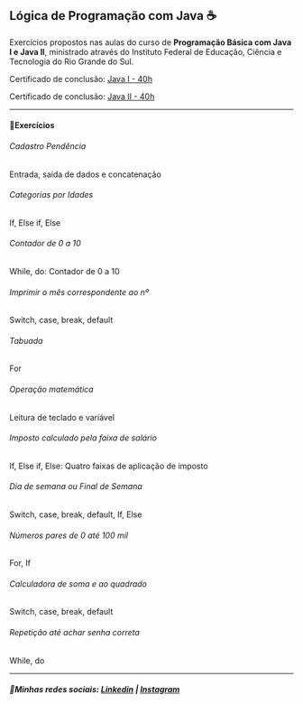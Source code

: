 ## Lógica de Programação com Java :coffee:

Exercícios propostos nas aulas do curso de **Programação Básica com Java I e Java II**, ministrado através do Instituto Federal de Educação, Ciência e Tecnologia do Rio Grande do Sul.

Certificado de conclusão: [Java I - 40h](https://drive.google.com/file/d/1bOS_7jqVYQUO5qH-PoNG1e-HI3ipXZq_/view?usp=sharing)

Certificado de conclusão: [Java II - 40h](https://drive.google.com/file/d/1tL7UZFER1vv-gYljzxyz5haUUKHy_2SO/view?usp=sharing)

------

#### :rocket:Exercícios

###### Cadastro Pendência

Entrada, saída de dados e concatenação

###### Categorias por Idades

If, Else if, Else

###### Contador de 0 a 10

While, do: Contador de 0 a 10

###### Imprimir o mês correspondente ao nº

Switch, case, break, default

###### Tabuada

For

###### Operação matemática

Leitura de teclado e variável

###### Imposto calculado pela faixa de salário

If, Else if, Else: Quatro faixas de aplicação de imposto

###### Dia de semana ou Final de Semana

Switch, case, break, default, If, Else

###### Números pares de 0 até 100 mil

For, If

###### Calculadora de soma e ao quadrado

Switch, case, break, default

###### Repetição até achar senha correta

While, do

------

##### 🔎Minhas redes sociais: [Linkedin](https://www.linkedin.com/in/jessika-gomes/) | [Instagram](https://www.instagram.com/jessika__gomes/)